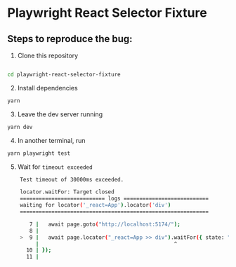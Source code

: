 # Playwright React Selector Fixture

## Steps to reproduce the bug:

1. Clone this repository

```bash

cd playwright-react-selector-fixture
```

2. Install dependencies

```bash
yarn
```

3. Leave the dev server running

```bash
yarn dev
```

4. In another terminal, run

```bash
yarn playwright test
```

5. Wait for `timeout exceeded`

```bash
    Test timeout of 30000ms exceeded.

    locator.waitFor: Target closed
    =========================== logs ===========================
    waiting for locator('_react=App').locator('div')
    ============================================================

       7 |   await page.goto("http://localhost:5174/");
       8 |
    >  9 |   await page.locator("_react=App >> div").waitFor({ state: "attached" });
         |                                           ^
      10 | });
      11 |
```

